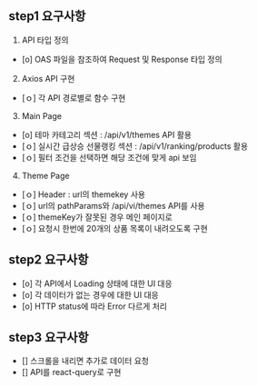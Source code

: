 ## step1 요구사항

1. API 타입 정의

- [o] OAS 파일을 참조하여 Request 및 Response 타입 정의

2. Axios API 구현

- [ｏ] 각 API 경로별로 함수 구현

3. Main Page

- [o] 테마 카테고리 섹션 : /api/v1/themes API 활용
- [ｏ] 실시간 급상승 선물랭킹 섹션 : /api/v1/ranking/products 활용
- [ｏ] 필터 조건을 선택하면 해당 조건에 맞게 api 보임

4. Theme Page

- [ｏ] Header : url의 themekey 사용
- [ｏ] url의 pathParams와 /api/vi/themes API를 사용
- [ｏ] themeKey가 잘못된 경우 메인 페이지로
- [ｏ] 요청시 한번에 20개의 상품 목록이 내려오도록 구현

## step2 요구사항

- [o] 각 API에서 Loading 상태에 대한 UI 대응
- [o] 각 데이터가 없는 경우에 대한 UI 대응
- [o] HTTP status에 따라 Error 다르게 처리

## step3 요구사항

- [] 스크롤을 내리면 추가로 데이터 요청
- [] API를 react-query로 구현
